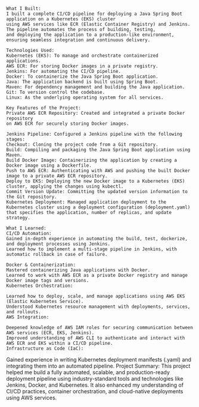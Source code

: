     What I Built:
    I built a complete CI/CD pipeline for deploying a Java Spring Boot application on a Kubernetes (EKS) cluster
    using AWS services like ECR (Elastic Container Registry) and Jenkins. The pipeline automates the process of building, testing,
    and deploying the application to a production-like environment, ensuring seamless integration and continuous delivery.

    Technologies Used:
    Kubernetes (EKS): To manage and orchestrate containerized applications.
    AWS ECR: For storing Docker images in a private registry.
    Jenkins: For automating the CI/CD pipeline.
    Docker: To containerize the Java Spring Boot application.
    Java: The application backend is built using Spring Boot.
    Maven: For dependency management and building the Java application.
    Git: To version control the codebase.
    Linux: As the underlying operating system for all services.
    
    Key Features of the Project:
    Private AWS ECR Repository: Created and integrated a private Docker repository 
    on AWS ECR for securely storing Docker images.

    Jenkins Pipeline: Configured a Jenkins pipeline with the following stages:
    Checkout: Cloning the project code from a Git repository.
    Build: Compiling and packaging the Java Spring Boot application using Maven.
    Build Docker Image: Containerizing the application by creating a Docker image using a Dockerfile.
    Push to AWS ECR: Authenticating with AWS and pushing the built Docker image to a private AWS ECR repository.
    Deploy to EKS: Deploying the new Docker image to a Kubernetes (EKS) cluster, applying the changes using kubectl.
    Commit Version Update: Committing the updated version information to the Git repository.
    Kubernetes Deployment: Managed application deployment to the Kubernetes cluster using a deployment configuration (deployment.yaml) that specifies the application, number of replicas, and update strategy.

    What I Learned:
    CI/CD Automation:
    Gained in-depth experience in automating the build, test, dockerize, and deployment processes using Jenkins.
    Learned how to implement a multi-stage pipeline in Jenkins, with automatic rollback in case of failure.
    
    Docker & Containerization:
    Mastered containerizing Java applications with Docker.
    Learned to work with AWS ECR as a private Docker registry and manage Docker image tags and versions.
    Kubernetes Orchestration:

    Learned how to deploy, scale, and manage applications using AWS EKS (Elastic Kubernetes Service).
    Understood Kubernetes resource management with deployments, services, and rollouts.
    AWS Integration:

    Deepened knowledge of AWS IAM roles for securing communication between AWS services (ECR, EKS, Jenkins).
    Improved understanding of AWS CLI to authenticate and interact with AWS ECR and EKS within a CI/CD pipeline.
    Infrastructure as Code (IaC):

Gained experience in writing Kubernetes deployment manifests (.yaml) and integrating them into an automated pipeline.
Project Summary:
This project helped me build a fully automated, scalable, and production-ready deployment pipeline using industry-standard tools and technologies like Jenkins, Docker, and Kubernetes. It also enhanced my understanding of CI/CD practices, container orchestration, and cloud-native deployments using AWS services.
